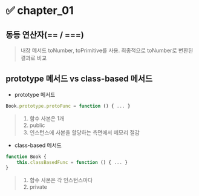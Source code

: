 # ✅ chapter_01
## 동등 연산자(== / ===)
> 내장 메서드 toNumber, toPrimitive를 사용. 최종적으로 toNumber로 변환된 결과로 비교
## prototype 메서드 vs class-based 메서드
* prototype 메서드
``` javascript 
Book.prototype.protoFunc = function () { ... }
```
> 1. 함수 사본은 1개
> 2. public
> 3. 인스턴스에 사본을 할당하는 측면에서 메모리 절감
* class-based 메서드   
```javascript 
function Book {
    this.classBasedFunc = function () { ... }
}
```
> 1. 함수 사본은 각 인스턴스마다
> 2. private
